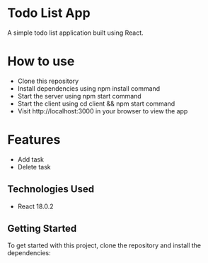 # Todo List App

A simple todo list application built using React.

# How to use

- Clone this repository
- Install dependencies using npm install command
- Start the server using npm start command
- Start the client using cd client && npm start command
- Visit http://localhost:3000 in your browser to view the app

# Features

- Add task
- Delete task

## Technologies Used

- React 18.0.2

## Getting Started

To get started with this project, clone the repository and install the dependencies:
